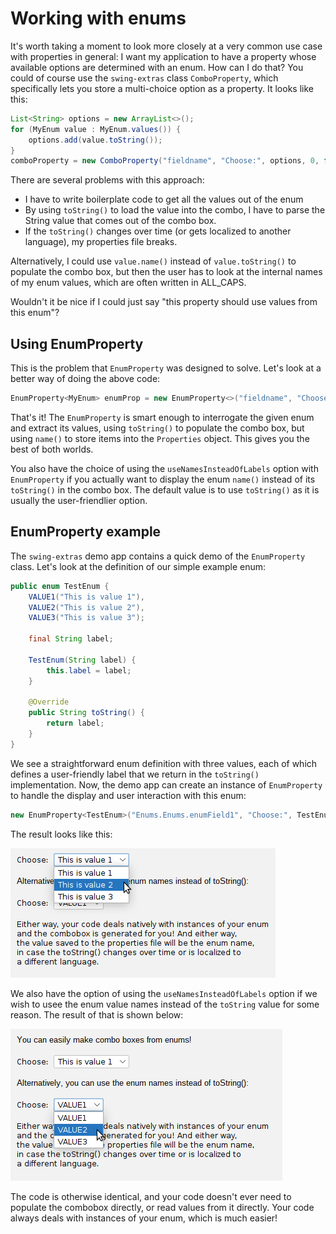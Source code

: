 # Working with enums

It's worth taking a moment to look more closely at a very common use case with properties in general:
I want my application to have a property whose available options are determined with an enum. How can I
do that? You could of course use the `swing-extras` class `ComboProperty`, which specifically lets
you store a multi-choice option as a property. It looks like this:

```java
List<String> options = new ArrayList<>();
for (MyEnum value : MyEnum.values()) {
    options.add(value.toString());
}
comboProperty = new ComboProperty("fieldname", "Choose:", options, 0, false);
```

There are several problems with this approach:
- I have to write boilerplate code to get all the values out of the enum
- By using `toString()` to load the value into the combo, I have to parse the String value that comes out of the combo box.
- If the `toString()` changes over time (or gets localized to another language), my properties file breaks.

Alternatively, I could use `value.name()` instead of `value.toString()` to populate the combo box, but 
then the user has to look at the internal names of my enum values, which are often written in ALL_CAPS.

Wouldn't it be nice if I could just say "this property should use values from this enum"?

## Using EnumProperty

This is the problem that `EnumProperty` was designed to solve. Let's look at a better way of doing the above code:

```java
EnumProperty<MyEnum> enumProp = new EnumProperty<>("fieldname", "Choose:" MyEnum.VALUE1);
```

That's it! The `EnumProperty` is smart enough to interrogate the given enum and extract its values, using
`toString()` to populate the combo box, but using `name()` to store items into the `Properties` object.
This gives you the best of both worlds.

You also have the choice of using the `useNamesInsteadOfLabels` option with `EnumProperty` if you actually
want to display the enum `name()` instead of its `toString()` in the combo box. The default value is
to use `toString()` as it is usually the user-friendlier option.

## EnumProperty example

The `swing-extras` demo app contains a quick demo of the `EnumProperty` class. Let's look at the definition of
our simple example enum:

```java
public enum TestEnum {
    VALUE1("This is value 1"),
    VALUE2("This is value 2"),
    VALUE3("This is value 3");

    final String label;

    TestEnum(String label) {
        this.label = label;
    }

    @Override
    public String toString() {
        return label;
    }
}
```

We see a straightforward enum definition with three values, each of which defines a user-friendly label that we
return in the `toString()` implementation. Now, the demo app can create an instance of `EnumProperty` to handle
the display and user interaction with this enum:

```java
new EnumProperty<TestEnum>("Enums.Enums.enumField1", "Choose:", TestEnum.VALUE1);
```

The result looks like this:

![Enum example 1](enum_example1.png)

We also have the option of using the `useNamesInsteadOfLabels` option if we wish to usee the enum value names
instead of the `toString` value for some reason. The result of that is shown below:

![Enum example 2](enum_example2.png)

The code is otherwise identical, and your code doesn't ever need to populate the combobox directly, or read
values from it directly. Your code always deals with instances of your enum, which is much easier!
